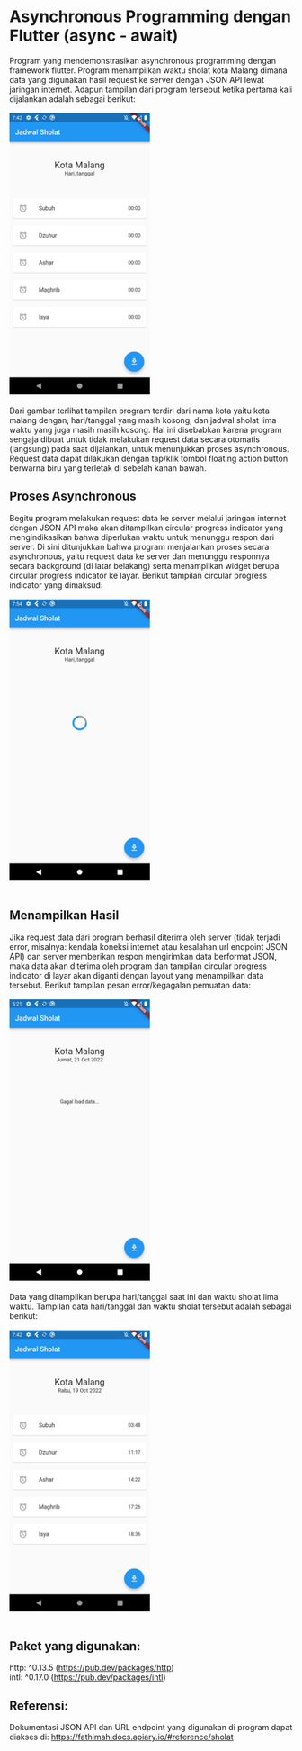 # Asynchronous Programming dengan Flutter (async - await)
Program yang mendemonstrasikan asynchronous programming dengan framework flutter. Program menampilkan waktu sholat kota Malang dimana data yang digunakan hasil request ke server dengan JSON API lewat jaringan internet. Adapun tampilan dari program tersebut ketika pertama kali dijalankan adalah sebagai berikut:
<br><br><img src="https://github.com/uqifumi/Contoh-Async-Programming/blob/master/dokumentasi/Screenshot1.png" width="250"/><br><br>
Dari gambar terlihat tampilan program terdiri dari nama kota yaitu kota malang dengan, hari/tanggal yang masih kosong, dan jadwal sholat lima waktu yang juga masih masih kosong. Hal ini disebabkan karena program sengaja dibuat untuk tidak melakukan request data secara otomatis (langsung) pada saat dijalankan, untuk menunjukkan proses asynchronous. 
Request data dapat dilakukan dengan tap/klik tombol floating action button berwarna biru yang terletak di sebelah kanan bawah.
## Proses Asynchronous
Begitu program melakukan request data ke server melalui jaringan internet dengan JSON API maka akan ditampilkan circular progress indicator yang mengindikasikan bahwa diperlukan waktu untuk menunggu respon dari server. Di sini ditunjukkan bahwa program menjalankan proses secara asynchronous, yaitu request data ke server dan menunggu responnya secara background (di latar belakang) serta menampilkan widget berupa circular progress indicator ke layar. Berikut tampilan circular progress indicator yang dimaksud:
<br><br><img src="https://github.com/uqifumi/Contoh-Async-Programming/blob/master/dokumentasi/Screenshot3.png" width="250"/><br><br>
## Menampilkan Hasil
Jika request data dari program berhasil diterima oleh server (tidak terjadi error, misalnya: kendala koneksi internet atau kesalahan url endpoint JSON API) dan server memberikan respon mengirimkan data berformat JSON, maka data akan diterima oleh program dan tampilan circular progress indicator di layar akan diganti dengan layout yang menampilkan data tersebut. Berikut tampilan pesan error/kegagalan pemuatan data:
<br><br><img src="https://github.com/uqifumi/Contoh-Async-Programming/blob/master/dokumentasi/Screenshot4.png" width="250"/><br><br>
Data yang ditampilkan berupa hari/tanggal saat ini dan waktu sholat lima waktu. Tampilan data hari/tanggal dan waktu sholat tersebut adalah sebagai berikut:
<br><br><img src="https://github.com/uqifumi/Contoh-Async-Programming/blob/master/dokumentasi/Screenshot2.png" width="250"/><br><br>

## Paket yang digunakan:
http: ^0.13.5 (https://pub.dev/packages/http)<br>
intl: ^0.17.0 (https://pub.dev/packages/intl)<br>


## Referensi:
Dokumentasi JSON API dan URL endpoint yang digunakan di program dapat diakses di: 
https://fathimah.docs.apiary.io/#reference/sholat  
